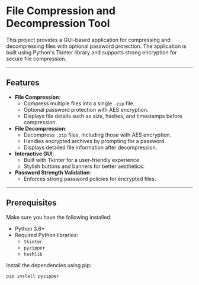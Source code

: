 # File Compression and Decompression Tool

This project provides a GUI-based application for compressing and decompressing files with optional password protection. The application is built using Python's Tkinter library and supports strong encryption for secure file compression.

---

## Features
- **File Compression**:
  - Compress multiple files into a single `.zip` file.
  - Optional password protection with AES encryption.
  - Displays file details such as size, hashes, and timestamps before compression.
- **File Decompression**:
  - Decompress `.zip` files, including those with AES encryption.
  - Handles encrypted archives by prompting for a password.
  - Displays detailed file information after decompression.
- **Interactive GUI**:
  - Built with Tkinter for a user-friendly experience.
  - Stylish buttons and banners for better aesthetics.
- **Password Strength Validation**:
  - Enforces strong password policies for encrypted files.

---

## Prerequisites
Make sure you have the following installed:
- Python 3.6+
- Required Python libraries:
  - `tkinter`
  - `pyzipper`
  - `hashlib`

Install the dependencies using pip:
```bash
pip install pyzipper
